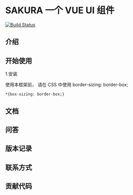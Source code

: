 # SAKURA 一个 VUE UI 组件

[![Build Status](https://travis-ci.org/Honohonoho/SAKURA.svg?branch=master)](https://travis-ci.org/Honohonoho/SAKURA)

## 介绍

## 开始使用

1.安装

使用本框架前， 请在 CSS 中使用 border-sizing: border-box;

```
*{box-sizing: border-box;}
```

## 文档

## 问答

## 版本记录

## 联系方式

## 贡献代码